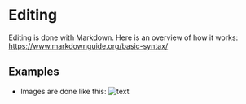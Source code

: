 
# Editing

Editing is done with Markdown.
Here is an overview of how it works: https://www.markdownguide.org/basic-syntax/

## Examples

* Images are done like this: ![text](https://placekitten.com/200/287)
